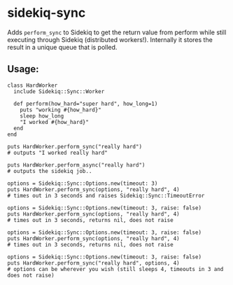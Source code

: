 # sidekiq-sync

Adds `perform_sync` to Sidekiq to get the return value from perform while still executing through Sidekiq (distributed workers!). Internally it stores the result in a unique queue that is polled.

## Usage:

```
class HardWorker
  include Sidekiq::Sync::Worker

  def perform(how_hard="super hard", how_long=1)
    puts "working #{how_hard}"
    sleep how_long
    "I worked #{how_hard}"
  end
end

puts HardWorker.perform_sync("really hard")
# outputs "I worked really hard"

puts HardWorker.perform_async("really hard")
# outputs the sidekiq job..

options = Sidekiq::Sync::Options.new(timeout: 3)
puts HardWorker.perform_sync(options, "really hard", 4)
# times out in 3 seconds and raises Sidekiq::Sync::TimeoutError

options = Sidekiq::Sync::Options.new(timeout: 3, raise: false)
puts HardWorker.perform_sync(options, "really hard", 4)
# times out in 3 seconds, returns nil, does not raise

options = Sidekiq::Sync::Options.new(timeout: 3, raise: false)
puts HardWorker.perform_sync(options, "really hard", 4)
# times out in 3 seconds, returns nil, does not raise

options = Sidekiq::Sync::Options.new(timeout: 3, raise: false)
puts HardWorker.perform_sync("really hard", options, 4)
# options can be wherever you wish (still sleeps 4, timeouts in 3 and does not raise)
```
